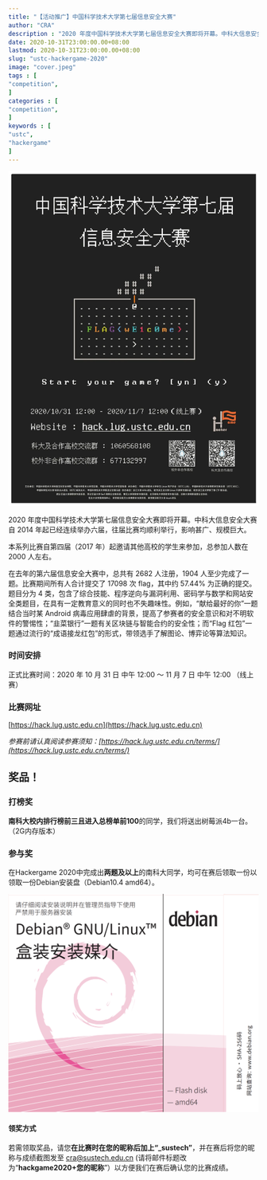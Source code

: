 ```yaml
---
title: "【活动推广】中国科学技术大学第七届信息安全大赛"                         
author: "CRA"  
description : "2020 年度中国科学技术大学第七届信息安全大赛即将开幕。中科大信息安全大赛自 2014 年起已经连续举办六届，往届比赛均顺利举行，影响甚广、规模巨大。"    
date: 2020-10-31T23:00:00.00+08:00
lastmod: 2020-10-31T23:00:00.00+08:00
slug: "ustc-hackergame-2020"
image: "cover.jpeg"
tags : [                                    
"competition",
]
categories : [                              
"competition",
]
keywords : [                                
"ustc",
"hackergame"
]
---
```


![海报](poster.jpeg)

2020 年度中国科学技术大学第七届信息安全大赛即将开幕。中科大信息安全大赛自 2014 年起已经连续举办六届，往届比赛均顺利举行，影响甚广、规模巨大。

本系列比赛自第四届（2017 年）起邀请其他高校的学生来参加，总参加人数在 2000 人左右。

在去年的第六届信息安全大赛中，总共有 2682 人注册，1904 人至少完成了一题。比赛期间所有人合计提交了 17098 次 flag，其中约 57.44% 为正确的提交。题目分为 4 类，包含了综合技能、程序逆向与漏洞利用、密码学与数学和网站安全类题目，在具有一定教育意义的同时也不失趣味性。例如，“献给最好的你”一题结合当时某 Android 病毒应用肆虐的背景，提高了参赛者的安全意识和对不明软件的警惕性；“韭菜银行”一题有关区块链与智能合约的安全性；而“Flag 红包”一题通过流行的“成语接龙红包”的形式，带领选手了解图论、博弈论等算法知识。

### 时间安排

正式比赛时间：2020 年 10 月 31 日 中午 12:00 ～ 11 月 7 日 中午 12:00 （线上赛）

### 比赛网址

[https://hack.lug.ustc.edu.cn](https://hack.lug.ustc.edu.cn)

*参赛前请认真阅读参赛须知：[https://hack.lug.ustc.edu.cn/terms/](https://hack.lug.ustc.edu.cn/terms/)*

## 奖品！

### 打榜奖

**南科大校内排行榜前三且进入总榜单前100**的同学，我们将送出树莓派4b一台。（2G内存版本）

### 参与奖

在Hackergame 2020中完成出**两题及以上**的南科大同学，均可在赛后领取一份以领取一份Debian安装盘（Debian10.4 amd64）。

![Debian盒装安装媒介](debian-box.png)

#### 领奖方式

若需领取奖品，请您**在比赛时在您的昵称后加上“_sustech”**，并在赛后将您的昵称与成绩截图发至 cra@sustech.edu.cn (请将邮件标题改为“**hackgame2020+您的昵称**”）以方便我们在赛后确认您的比赛成绩。
